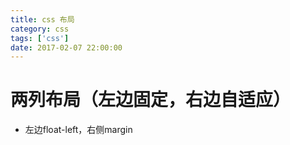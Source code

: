 ```yaml
---
title: css 布局
category: css
tags: ['css']
date: 2017-02-07 22:00:00
---
```


# 两列布局（左边固定，右边自适应）

- 左边float-left，右侧margin
